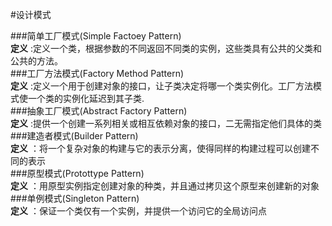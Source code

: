 #设计模式  

###简单工厂模式(Simple Factoey Pattern)  
**定义** :定义一个类，根据参数的不同返回不同类的实例，这些类具有公共的父类和公共的方法。  
###工厂方法模式(Factory Method Pattern)  
**定义**  :定义一个用于创建对象的接口，让子类决定将哪一个类实例化。工厂方法模式使一个类的实例化延迟到其子类.  
###抽象工厂模式(Abstract Factory Pattern)  
**定义**  :提供一个创建一系列相关或相互依赖对象的接口，二无需指定他们具体的类  
###建造者模式(Builder Pattern)  
**定义** ：将一个复杂对象的构建与它的表示分离，使得同样的构建过程可以创建不同的表示  
###原型模式(Protottype Pattern)  
**定义**  ：用原型实例指定创建对象的种类，并且通过拷贝这个原型来创建新的对象  
###单例模式(Singleton Pattern)  
**定义** ：保证一个类仅有一个实例，并提供一个访问它的全局访问点  

  
  


